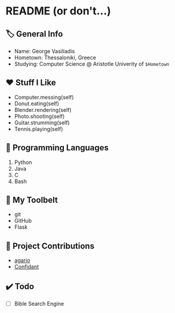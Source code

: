 # README (or don't...)

## 🏷️ General Info
- Name: George Vasiliadis
- Hometown: Thessaloniki, Greece
- Studying: Computer Science @ Aristotle Univerity of `$Hometown`

## ❤️ Stuff I Like
- Computer.messing(self)
- Donut.eating(self)
- Blender.rendering(self)
- Photo.shooting(self)
- Guitar.strumming(self)
- Tennis.playing(self)

## 📃 Programming Languages
1. Python
2. Java
3. C
4. Bash

## 🔨 My Toolbelt
- git
- GitHub
- Flask

## 📂 Project Contributions
- [agario](https://github.com/Viliami/agario)
- [Confidant](https://github.com/emregeldegul/confidant)

## ✔️ Todo
- [ ] Bible Search Engine
